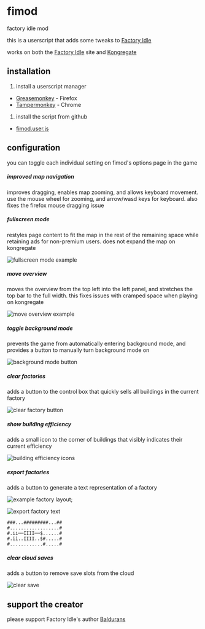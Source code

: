 # fimod
factory idle mod

this is a userscript that adds some tweaks to [Factory Idle]

works on both the [Factory Idle] site and [Kongregate]

## installation

1. install a userscript manager
  - [Greasemonkey] - Firefox
  - [Tampermonkey] - Chrome
1. install the script from github
  - [fimod.user.js](http://github.com/sidke/fimod/raw/master/dist/fimod.user.js)

## configuration

you can toggle each individual setting on fimod's options page in the game

##### improved map navigation
improves dragging, enables map zooming, and allows keyboard movement. use the mouse wheel for zooming, and arrow/wasd keys for keyboard. also fixes the firefox mouse dragging issue

##### fullscreen mode
restyles page content to fit the map in the rest of the remaining space while retaining ads for non-premium users. does not expand the map on kongregate

![fullscreen mode example](http://i.imgur.com/6c9l0dL.png)

##### move overview
moves the overview from the top left into the left panel, and stretches the top bar to the full width. this fixes issues with cramped space when playing on kongregate

![move overview example](http://i.imgur.com/VlJqGsE.png)

##### toggle background mode
prevents the game from automatically entering background mode, and provides a button to manually turn background mode on

![background mode button](http://i.imgur.com/CmzrVVV.png)

##### clear factories
adds a button to the control box that quickly sells all buildings in the current factory

![clear factory button](http://i.imgur.com/mzClqiq.png)

##### show building efficiency
adds a small icon to the corner of buildings that visibly indicates their current efficiency

![building efficiency icons](http://i.imgur.com/bhOSZ9H.png)

##### export factories
adds a button to generate a text representation of a factory

![example factory layout](http://i.imgur.com/zPzhPNc.png);

![export factory text](http://i.imgur.com/Tf0CY4F.png)

```
###...#########...##
#..................#
#.ii──IIII──$......#
#.ii..IIII..$#.....#
#............#.....#
```

##### clear cloud saves
adds a button to remove save slots from the cloud

![clear save](http://i.imgur.com/RwmBHiV.png)

## support the creator

please support Factory Idle's author [Baldurans]

[Factory Idle]:http://factoryidle.com
[Kongregate]:http://www.kongregate.com/games/baldurans/factory-idle
[Baldurans]:http://www.kongregate.com/accounts/Baldurans
[Greasemonkey]:https://addons.mozilla.org/en-US/firefox/addon/greasemonkey/
[Tampermonkey]:https://tampermonkey.net/